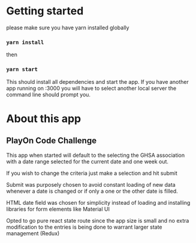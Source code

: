 # Getting started

please make sure you have yarn installed globally

### `yarn install`
then
### `yarn start`

This should install all dependencies and start the app. If you have another app running on :3000 you will have to select another local server the command line should prompt you.

# About this app
## PlayOn Code Challenge
This app when started will default to the selecting the GHSA association with a date range selected for the current date and one week out.

If you wish to change the criteria just make a selection and hit submit

Submit was purposely chosen to avoid constant loading of new data whenever a date is changed or if only a one or the other date is filled.

HTML date field was chosen for simplicity instead of loading and installing libraries for form elements like Material UI

Opted to go pure react state route since the app size is small and no extra modification to the entries is being done to warrant larger state management (Redux)
